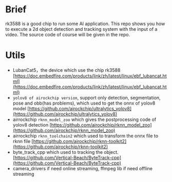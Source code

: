 # Brief

rk3588 is a good chip to run some AI application. This repo shows you how to execute a 2d object detection and tracking system with the input of a video. The source code of course will be given in the repo.

# Utils

* LubanCat5，the device which use the chip rk3588 [https://doc.embedfire.com/products/link/zh/latest/linux/ebf_lubancat.html](https://doc.embedfire.com/products/link/zh/latest/linux/ebf_lubancat.html)
* `yolov8 of airockchip version`, support only detection, segmentation, pose and obb(has problems), which used to get the onnx of yolov8 model [https://github.com/airockchip/ultralytics_yolov8](https://github.com/airockchip/ultralytics_yolov8)
* airrockchip `rknn_model_zoo` which gives the postprocessing code of yolov8 detection [https://github.com/airockchip/rknn_model_zoo](https://github.com/airockchip/rknn_model_zoo)
* airrockchip `rknn_toolchain2` which used to transform the onnx file to rknn file [https://github.com/airockchip/rknn-toolkit2](https://github.com/airockchip/rknn-toolkit2)
* byte_track_cpp which used to tracking the object. [https://github.com/Vertical-Beach/ByteTrack-cpp](https://github.com/Vertical-Beach/ByteTrack-cpp)
* camera_drivers if need online streaming, ffmpeg lib if need offline streaming

